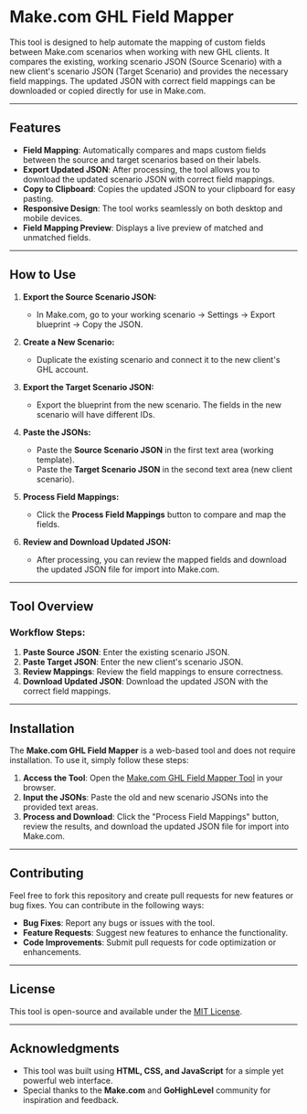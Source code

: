 # Make.com GHL Field Mapper

This tool is designed to help automate the mapping of custom fields between Make.com scenarios when working with new GHL clients. It compares the existing, working scenario JSON (Source Scenario) with a new client's scenario JSON (Target Scenario) and provides the necessary field mappings. The updated JSON with correct field mappings can be downloaded or copied directly for use in Make.com.

---

## Features

- **Field Mapping**: Automatically compares and maps custom fields between the source and target scenarios based on their labels.
- **Export Updated JSON**: After processing, the tool allows you to download the updated scenario JSON with correct field mappings.
- **Copy to Clipboard**: Copies the updated JSON to your clipboard for easy pasting.
- **Responsive Design**: The tool works seamlessly on both desktop and mobile devices.
- **Field Mapping Preview**: Displays a live preview of matched and unmatched fields.

---

## How to Use

1. **Export the Source Scenario JSON:**
   - In Make.com, go to your working scenario → Settings → Export blueprint → Copy the JSON.
   
2. **Create a New Scenario:**
   - Duplicate the existing scenario and connect it to the new client's GHL account.

3. **Export the Target Scenario JSON:**
   - Export the blueprint from the new scenario. The fields in the new scenario will have different IDs.

4. **Paste the JSONs:**
   - Paste the **Source Scenario JSON** in the first text area (working template).
   - Paste the **Target Scenario JSON** in the second text area (new client scenario).

5. **Process Field Mappings:**
   - Click the **Process Field Mappings** button to compare and map the fields.

6. **Review and Download Updated JSON:**
   - After processing, you can review the mapped fields and download the updated JSON file for import into Make.com.

---

## Tool Overview

### Workflow Steps:
1. **Paste Source JSON**: Enter the existing scenario JSON.
2. **Paste Target JSON**: Enter the new client's scenario JSON.
3. **Review Mappings**: Review the field mappings to ensure correctness.
4. **Download Updated JSON**: Download the updated JSON with the correct field mappings.

---

## Installation

The **Make.com GHL Field Mapper** is a web-based tool and does not require installation. To use it, simply follow these steps:

1. **Access the Tool**: Open the [Make.com GHL Field Mapper Tool](https://umairgujjar.github.io/Make.com-GHL-Field-Mapper/) in your browser.
2. **Input the JSONs**: Paste the old and new scenario JSONs into the provided text areas.
3. **Process and Download**: Click the "Process Field Mappings" button, review the results, and download the updated JSON file for import into Make.com.

---

## Contributing

Feel free to fork this repository and create pull requests for new features or bug fixes. You can contribute in the following ways:

- **Bug Fixes**: Report any bugs or issues with the tool.
- **Feature Requests**: Suggest new features to enhance the functionality.
- **Code Improvements**: Submit pull requests for code optimization or enhancements.

---

## License

This tool is open-source and available under the [MIT License](LICENSE).

---

## Acknowledgments

- This tool was built using **HTML, CSS, and JavaScript** for a simple yet powerful web interface.
- Special thanks to the **Make.com** and **GoHighLevel** community for inspiration and feedback.
